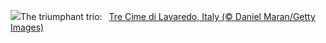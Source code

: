 ![](https://www.bing.com/th?id=OHR.DolomitesSky_EN-GB4868872493_UHD.jpg&w=1000)The triumphant trio:&nbsp;&ensp;[Tre Cime di Lavaredo, Italy (© Daniel Maran/Getty Images)](https://www.bing.com/th?id=OHR.DolomitesSky_EN-GB4868872493_UHD.jpg)
<br><br/>
